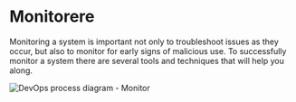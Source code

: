 # Monitorere

<div className="row category-into">
    <div className="column">
        <p> 
            Monitoring a system is important not only to troubleshoot issues as they occur, but also to monitor for early signs of malicious use. To successfully monitor a system there are several tools and techniques that will help you along. 
        </p>
    </div>
    <div className="column">
        <img alt="DevOps process diagram - Monitor" src="/img/devops_monitor.svg"/>
    </div>
</div>
